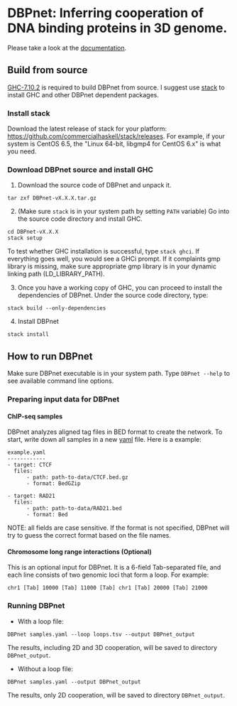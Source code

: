 # DBPnet: Inferring cooperation of DNA binding proteins in 3D genome.

Please take a look at the [documentation](http://wanglab.ucsd.edu/star/DBPnet/).

## Build from source

[GHC-7.10.2](https://www.haskell.org/ghc/) is required to build DBPnet from source. I suggest use [stack](http://docs.haskellstack.org/en/stable/README.html) to install GHC and other DBPnet dependent packages.

### Install stack

Download the latest release of stack for your platform: https://github.com/commercialhaskell/stack/releases. For example, if your system is CentOS 6.5, the "Linux 64-bit, libgmp4 for CentOS 6.x" is what you need.

### Download DBPnet source and install GHC

1. Download the source code of DBPnet and unpack it.
```
tar zxf DBPnet-vX.X.X.tar.gz
```
2. (Make sure `stack` is in your system path by setting `PATH` variable) Go into the source code directory and install GHC.
```
cd DBPnet-vX.X.X
stack setup
```
To test whether GHC installation is successful, type `stack ghci`. If everything goes well, you would see a GHCi prompt. If it complaints gmp library is missing, make sure appropriate gmp library is in your dynamic linking path (LD_LIBRARY_PATH).

3. Once you have a working copy of GHC, you can proceed to install the dependencies of DBPnet. Under the source code directory, type:
```
stack build --only-dependencies
```

4. Install DBPnet
```
stack install
```

## How to run DBPnet

Make sure DBPnet executable is in your system path. Type `DBPnet --help` to see available command line options.

### Preparing input data for DBPnet

#### ChIP-seq samples

DBPnet analyzes aligned tag files in BED format to create the network. To start, write down all samples in a new [yaml](http://www.yaml.org/start.html) file. Here is a example:

```
example.yaml
------------
- target: CTCF
  files:
      - path: path-to-data/CTCF.bed.gz
      - format: BedGZip

- target: RAD21
  files:
      - path: path-to-data/RAD21.bed
      - format: Bed
```

NOTE: all fields are case sensitive. If the format is not specified, DBPnet will try to guess the correct format based on the file names.

#### Chromosome long range interactions (Optional)

This is an optional input for DBPnet. It is a 6-field Tab-separated file, and each line consists of two genomic loci that form a loop. For example:

```
chr1 [Tab] 10000 [Tab] 11000 [Tab] chr1 [Tab] 20000 [Tab] 21000
```

### Running DBPnet

* With a loop file:

```
DBPnet samples.yaml --loop loops.tsv --output DBPnet_output
```

The results, including 2D and 3D cooperation, will be saved to directory `DBPnet_output`.

* Without a loop file:

```
DBPnet samples.yaml --output DBPnet_output
```

The results, only 2D cooperation, will be saved to directory `DBPnet_output`.
